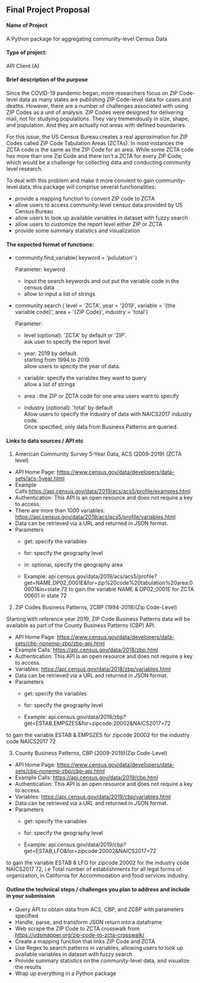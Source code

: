## Final Project Proposal

#### Name of Project

A Python package for aggregating community-level Census Data

#### Type of project: 

API Client (A) 

#### Brief description of the purpose

Since the COVID-19 pandemic began, more researchers focus on ZIP Code-level data as many states are publishing ZIP Code-level data for cases and deaths. However, there are a number of challenges associated with using ZIP Codes as a unit of analysis. ZIP Codes were designed for delivering mail, not for studying populations. They vary tremendously in size, shape, and population. And they are actually not areas with defined boundaries. 

For this issue, the US Census Bureau creates a real approximation for ZIP Codes called ZIP Code Tabulation Areas (ZCTAs). In most instances the ZCTA code is the same as the ZIP Code for an area. While some ZCTA code has more than one Zip Code and there isn’t a ZCTA for every ZIP Code, which would be a challenge for collecting data and conducting community level research.

To deal with this problem and make it more convient to gain community-level data, this package will comprise several functionalities:

- provide a mapping function to convert ZIP code to ZCTA
- allow users to access community-level census data provided by US Census Bureau
- allow users to look up available variables in dataset with fuzzy search
- allow users to customize the report level either ZIP or ZCTA
- provide some summary statistics and visualization


#### The expected format of functions: 

* community.find_variable( keyword = 'polulation' )

  Parameter: keyword
  - input the search keywords and out put the variable code in the census data
  - allow to input a list of strings
 
* community.search ( level = 'ZCTA', year = '2019', variable = '{the variable code}', area = '{ZIP Code}', industry = 'total')
 
  Parameter:
  - level (optional): 'ZCTA' by default or 'ZIP'.      
     ask user to specify the report level
     
  - year: 2019 by default.   
     starting from 1994 to 2019.         
     allow users to specity the year of data.
   
  - variable: 
      specify the variables they want to query         
      allow a list of strings
    
  - area :
      the ZIP or ZCTA code for one area users want to specify
      
  - industry (optional):  'total' by default     
        Allow users to specify the industry of data with NAICS2017 industry code.     
        Once specified, only data from Business Patterns are queried.
        
      
#### Links to data sources / API etc

1. American Community Survey 5-Year Data, ACS (2009-2019) (ZCTA level)
* API Home Page: https://www.census.gov/data/developers/data-sets/acs-5year.html
* Example Calls:https://api.census.gov/data/2019/acs/acs5/profile/examples.html
* Authentication: This API is an open resource and does not require a key to access.
* There are more than 1000 variables: https://api.census.gov/data/2019/acs/acs5/profile/variables.html
* Data can be retrieved via a URL and returned in JSON format.
* Parameters 
  - get: specify the variables
  - for: specify the geography level
  - in: optional, specify the geography area   

  - Example: api.census.gov/data/2019/acs/acs5/profile?get=NAME,DP02_0001E&for=zip%20code%20tabulation%20area:00601&in=state:72
to gain the variable NAME & DP02_0001E for ZCTA 00601 in state 72


2. ZIP Codes Business Patterns, ZCBP (1994-2018)(Zip Code-Level)    

Starting with reference year 2019, ZIP Code Business Patterns data will be available as part of the County Business Patterns (CBP) API.

* API Home Page: https://www.census.gov/data/developers/data-sets/cbp-nonemp-zbp/zbp-api.html
* Example Calls: https://api.census.gov/data/2018/zbp.html
* Authentication: This API is an open resource and does not require a key to access.
* Variables: https://api.census.gov/data/2018/zbp/variables.html
* Data can be retrieved via a URL and returned in JSON format.
* Parameters 
  - get: specify the variables
  - for: specify the geography level 

  - Example: api.census.gov/data/2018/zbp?get=ESTAB,EMPSZES&for=zipcode:20002&NAICS2017=72

to gain the variable ESTAB & EMPSZES for zipcode 20002 for the industry code NAICS2017 72

3. County Business Patterns, CBP (2009-2019)(Zip Code-Level)  
* API Home Page: https://www.census.gov/data/developers/data-sets/cbp-nonemp-zbp/cbp-api.html
* Example Calls: https://api.census.gov/data/2019/cbp.html
* Authentication: This API is an open resource and does not require a key to access.
* Variables: https://api.census.gov/data/2019/cbp/variables.html
* Data can be retrieved via a URL and returned in JSON format.
* Parameters 
  - get: specify the variables
  - for: specify the geography level 

  - Example: api.census.gov/data/2019/cbp?get=ESTAB,LFO&for=zipcode:20002&NAICS2017=72

to gain the variable ESTAB & LFO for zipcode 20002 for the industry code NAICS2017 72, i.e Total number of establishments for all legal forms of organization, in California for Accommodation and food services industry.

#### Outline the technical steps / challenges you plan to address and include in your submission

* Query API to obtain data from ACS, CBP, and ZCBP with parameters specified
* Handle, parse, and transform JSON return into a dataframe 
* Web scrape the ZIP Code to ZCTA crosswalk from https://udsmapper.org/zip-code-to-zcta-crosswalk/ 
* Create a mapping function that links ZIP Code and ZCTA 
* Use Regex to search patterns in variables, allowing users to look up available variables in dataset with fuzzy search
* Provide summary statistics on the community-level data, and visualize the results
* Wrap up everything in a Python package



        
    
        
      
 


